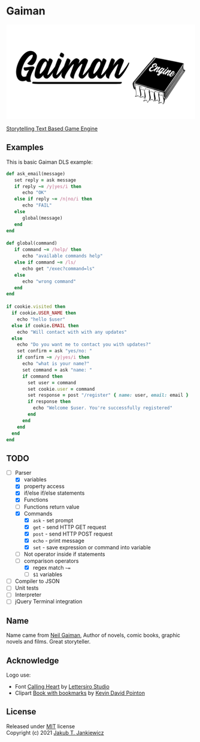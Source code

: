 # Gaiman

![Gaiman Text based advanture games engine](assets/banner.svg)

[Storytelling Text Based Game Engine](https://github.com/jcubic/gaiman)

## Examples

This is basic Gaiman DLS example:

```ruby
def ask_email(message)
   set reply = ask message
   if reply ~= /y|yes/i then
      echo "OK"
   else if reply ~= /n|no/i then
      echo "FAIL"
   else
      global(message)
   end
end

def global(command)
   if command ~= /help/ then
      echo "available commands help"
   else if command ~= /ls/
      echo get "/exec?command=ls"
   else
      echo "wrong command"
   end
end

if cookie.visited then
  if cookie.USER_NAME then
    echo "hello $user"
  else if cookie.EMAIL then
    echo "Will contact with with any updates"
  else
    echo "Do you want me to contact you with updates?"
    set confirm = ask "yes/no: "
    if confirm ~= /y|yes/i then
      echo "what is your name?"
      set command = ask "name: "
      if command then
        set user = command
        set cookie.user = command
        set response = post "/register" { name: user, email: email }
        if response then
          echo "Welcome $user. You're successfully registered"
        end
      end
    end
  end
end
```

## TODO
- [ ] Parser
  - [x] variables
  - [x] property access
  - [x] if/else if/else statements
  - [x] Functions
  - [ ] Functions return value
  - [x] Commands
    - [x] `ask` - set prompt
    - [x] `get` - send HTTP GET request
    - [x] `post` - send HTTP POST request
    - [x] `echo` - print message
    - [x] `set` - save expression or command into variable
  - [ ] Not operator inside if statements
  - [ ] comparison operators
    - [x] regex match `~=`
    - [ ] `$1` variables
- [ ] Compiler to JSON
- [ ] Unit tests
- [ ] Interpreter
- [ ] jQuery Terminal integration

## Name

Name came from [Neil Gaiman](https://en.wikipedia.org/wiki/Neil_Gaiman),
Author of novels, comic books, graphic novels and films. Great storyteller.

## Acknowledge

Logo use:

* Font [Calling Heart](https://www.dafont.com/calling-heart.font)
  by [Lettersiro Studio](https://www.dafont.com/lettersiro-studio.d7440)
* Clipart [Book with bookmarks](https://openclipart.org/detail/280709/book-with-bookmarks)
  by [Kevin David Pointon](https://openclipart.org/artist/Firkin)

## License

Released under [MIT](http://opensource.org/licenses/MIT) license<br/>
Copyright (c) 2021 [Jakub T. Jankiewicz](https://jcubic.pl/me)
